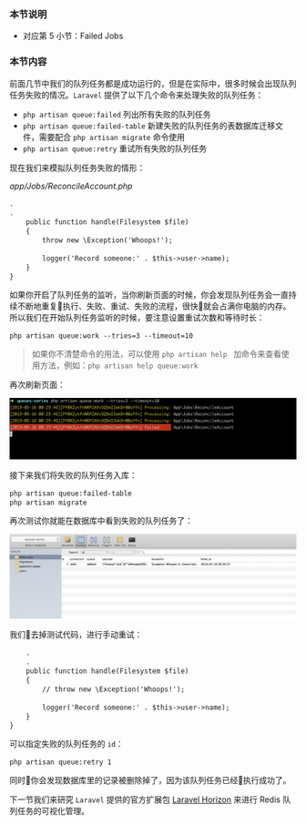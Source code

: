 ### 本节说明

* 对应第 5 小节：Failed Jobs

### 本节内容

 前面几节中我们的队列任务都是成功运行的，但是在实际中，很多时候会出现队列任务失败的情况。`Laravel` 提供了以下几个命令来处理失败的队列任务：

 * `php artisan queue:failed` 列出所有失败的队列任务
 * `php artisan queue:failed-table` 新建失败的队列任务的表数据库迁移文件，需要配合 `php artisan migrate` 命令使用
 * `php artisan queue:retry` 重试所有失败的队列任务

 现在我们来模拟队列任务失败的情形：

*app/Jobs/ReconcileAccount.php*

```
.
.
    public function handle(Filesystem $file)
    {
        throw new \Exception('Whoops!');
        
        logger('Record someone:' . $this->user->name);
    }
}
```

如果你开启了队列任务的监听，当你刷新页面的时候，你会发现队列任务会一直持续不断地重复执行、失败、重试、失败的流程，很快就会占满你电脑的内存。所以我们在开始队列任务监听的时候，要注意设置重试次数和等待时长：

```
php artisan queue:work --tries=3 --timeout=10
```

>如果你不清楚命令的用法，可以使用 `php artisan help ` 加命令来查看使用方法，例如：`php artisan help queue:work`

再次刷新页面：

![file](../images/queue-it-up/5-1.png)

接下来我们将失败的队列任务入库：

```
php artisan queue:failed-table
php artisan migrate
```

再次测试你就能在数据库中看到失败的队列任务了：

![file](../images/queue-it-up/5-2.png)

我们去掉测试代码，进行手动重试：

```
    .
    .
    public function handle(Filesystem $file)
    {
        // throw new \Exception('Whoops!');
        
        logger('Record someone:' . $this->user->name);
    }
}
```

可以指定失败的队列任务的 `id`：
```
php artisan queue:retry 1
```

同时你会发现数据库里的记录被删除掉了，因为该队列任务已经执行成功了。

下一节我们来研究 `Laravel` 提供的官方扩展包 [Laravel Horizon](https://laravel.com/docs/5.8/horizon) 来进行 Redis 队列任务的可视化管理。